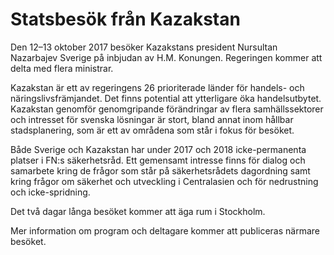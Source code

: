 # Statsbesök från Kazakstan

Den 12–13 oktober 2017 besöker Kazakstans president Nursultan Nazarbajev Sverige på inbjudan av H.M. Konungen. Regeringen kommer att delta med flera ministrar.

Kazakstan är ett av regeringens 26 prioriterade länder för handels- och näringslivsfrämjandet. Det finns potential att ytterligare öka handelsutbytet. Kazakstan genomför genomgripande förändringar av flera samhällssektorer och intresset för svenska lösningar är stort, bland annat inom hållbar stadsplanering, som är ett av områdena som står i fokus för besöket.

Både Sverige och Kazakstan har under 2017 och 2018 icke-permanenta platser i FN:s säkerhetsråd. Ett gemensamt intresse finns för dialog och samarbete kring de frågor som står på säkerhetsrådets dagordning samt kring frågor om säkerhet och utveckling i Centralasien och för nedrustning och icke-spridning.

Det två dagar långa besöket kommer att äga rum i Stockholm.

Mer information om program och deltagare kommer att publiceras närmare besöket.
